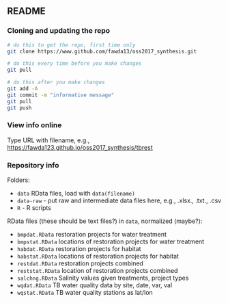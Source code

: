 
## README

### Cloning and updating the repo

```bash
# do this to get the repo, first time only
git clone https://www.github.com/fawda13/oss2017_synthesis.git

# do this every time before you make changes
git pull

# do this after you make changes
git add -A
git commit -m "informative message"
git pull
git push
```
### View info online

Type URL with filename, e.g., <href src="https://fawda123.github.io/oss2017_synthesis/tbrest">https://fawda123.github.io/oss2017_synthesis/tbrest</href>

### Repository info

Folders:

* `data` RData files, load with `data(filename)`
* `data-raw` - put raw and intermediate data files here, e.g., .xlsx., .txt., .csv
* `R` - R scripts

RData files (these should be text files?) in `data`, normalized (maybe?):

* `bmpdat.RData` restoration projects for water treatment
* `bmpstat.RData` locations of restoration projects for water treatment
* `habdat.RData` restoration projects for habitat
* `habstat.RData` locations of restoration projects for habitat
* `restdat.RData` restoration projects combined
* `reststat.RData` location of restoration projects combined
* `salchng.RData` Salinity values given treatments, project types
* `wqdat.RData` TB water quality data by site, date, var, val
* `wqstat.RData` TB water quality stations as lat/lon

